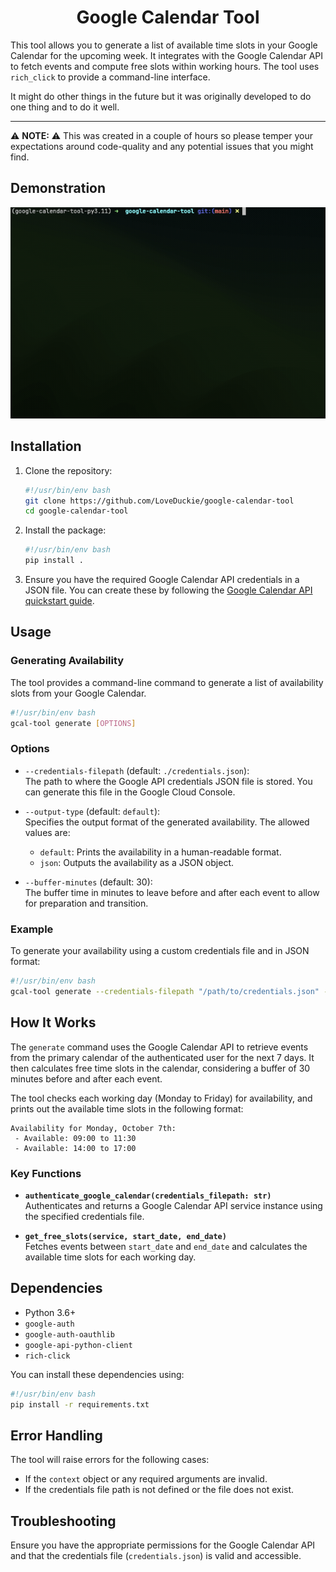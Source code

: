 <div align="center">

# Google Calendar Tool

</div>

This tool allows you to generate a list of available time slots in your Google Calendar for the upcoming week. It integrates with the Google Calendar API to fetch events and compute free slots within working hours. The tool uses `rich_click` to provide a command-line interface.

It might do other things in the future but it was originally developed to do one thing and to do it well.

---

:warning: **NOTE:** :warning:  This was created in a couple of hours so please temper your expectations around code-quality and any potential issues that you might find.

## Demonstration

<div align="center">

![google-calendar-tool demonstration](<assets/gcal-tool-generate.gif>)

</div>

## Installation

1. Clone the repository:

   ```sh
   #!/usr/bin/env bash
   git clone https://github.com/LoveDuckie/google-calendar-tool
   cd google-calendar-tool
   ```

2. Install the package:

   ```sh
   #!/usr/bin/env bash
   pip install .
   ```

3. Ensure you have the required Google Calendar API credentials in a JSON file. You can create these by following the [Google Calendar API quickstart guide](https://developers.google.com/calendar/quickstart/python).

## Usage

### Generating Availability

The tool provides a command-line command to generate a list of availability slots from your Google Calendar. 

```sh
#!/usr/bin/env bash
gcal-tool generate [OPTIONS]
```

### Options

- `--credentials-filepath` (default: `./credentials.json`):  
  The path to where the Google API credentials JSON file is stored. You can generate this file in the Google Cloud Console.

- `--output-type` (default: `default`):  
  Specifies the output format of the generated availability. The allowed values are:
  - `default`: Prints the availability in a human-readable format.
  - `json`: Outputs the availability as a JSON object.

- `--buffer-minutes` (default: 30):  
  The buffer time in minutes to leave before and after each event to allow for preparation and transition.

### Example

To generate your availability using a custom credentials file and in JSON format:

```sh
#!/usr/bin/env bash
gcal-tool generate --credentials-filepath "/path/to/credentials.json" --output-type "json"
```

## How It Works

The `generate` command uses the Google Calendar API to retrieve events from the primary calendar of the authenticated user for the next 7 days. It then calculates free time slots in the calendar, considering a buffer of 30 minutes before and after each event.

The tool checks each working day (Monday to Friday) for availability, and prints out the available time slots in the following format:

```
Availability for Monday, October 7th:
 - Available: 09:00 to 11:30
 - Available: 14:00 to 17:00
```

### Key Functions

- **`authenticate_google_calendar(credentials_filepath: str)`**  
  Authenticates and returns a Google Calendar API service instance using the specified credentials file.

- **`get_free_slots(service, start_date, end_date)`**  
  Fetches events between `start_date` and `end_date` and calculates the available time slots for each working day.

## Dependencies

- Python 3.6+
- `google-auth`
- `google-auth-oauthlib`
- `google-api-python-client`
- `rich-click`

You can install these dependencies using:

```sh
#!/usr/bin/env bash
pip install -r requirements.txt
```

## Error Handling

The tool will raise errors for the following cases:
- If the `context` object or any required arguments are invalid.
- If the credentials file path is not defined or the file does not exist.

## Troubleshooting

Ensure you have the appropriate permissions for the Google Calendar API and that the credentials file (`credentials.json`) is valid and accessible.
